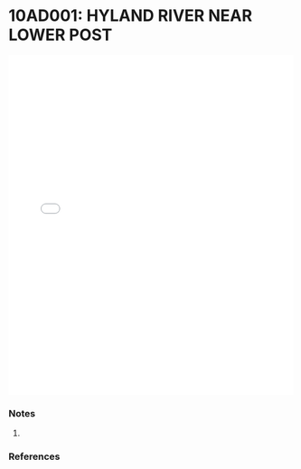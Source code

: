 # 10AD001: HYLAND RIVER NEAR LOWER POST

<iframe src="/_static/stations/10AD001_fdc.html" width="100%" height="600" frameborder="0"></iframe>

### Notes
1. 

### References

